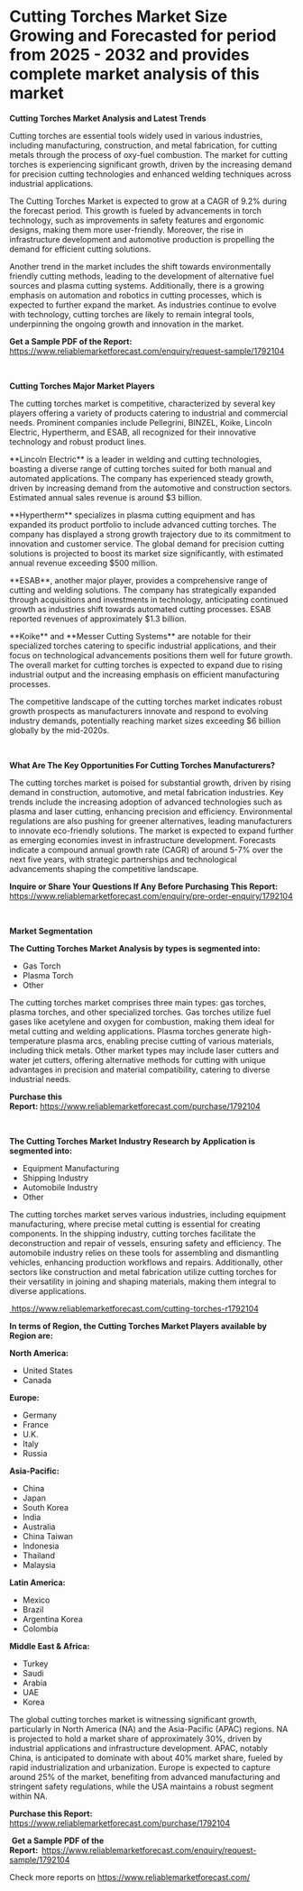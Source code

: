 <p><h1>Cutting Torches Market Size Growing and Forecasted for period from 2025 - 2032 and provides complete market analysis of this market</h1></p><p><strong>Cutting Torches Market Analysis and Latest Trends</strong></p>
<p><p>Cutting torches are essential tools widely used in various industries, including manufacturing, construction, and metal fabrication, for cutting metals through the process of oxy-fuel combustion. The market for cutting torches is experiencing significant growth, driven by the increasing demand for precision cutting technologies and enhanced welding techniques across industrial applications.</p><p>The Cutting Torches Market is expected to grow at a CAGR of 9.2% during the forecast period. This growth is fueled by advancements in torch technology, such as improvements in safety features and ergonomic designs, making them more user-friendly. Moreover, the rise in infrastructure development and automotive production is propelling the demand for efficient cutting solutions. </p><p>Another trend in the market includes the shift towards environmentally friendly cutting methods, leading to the development of alternative fuel sources and plasma cutting systems. Additionally, there is a growing emphasis on automation and robotics in cutting processes, which is expected to further expand the market. As industries continue to evolve with technology, cutting torches are likely to remain integral tools, underpinning the ongoing growth and innovation in the market.</p></p>
<p><strong>Get a Sample PDF of the Report:&nbsp;</strong> <a href="https://www.reliablemarketforecast.com/enquiry/request-sample/1792104?utm_campaign=2439&utm_medium=2&utm_source=Github&utm_content=ia&utm_term=10042025&utm_id=cutting-torches">https://www.reliablemarketforecast.com/enquiry/request-sample/1792104</a></p>
<p>&nbsp;</p>
<p><strong>Cutting Torches Major Market Players</strong></p>
<p><p>The cutting torches market is competitive, characterized by several key players offering a variety of products catering to industrial and commercial needs. Prominent companies include Pellegrini, BINZEL, Koike, Lincoln Electric, Hypertherm, and ESAB, all recognized for their innovative technology and robust product lines.</p><p>**Lincoln Electric** is a leader in welding and cutting technologies, boasting a diverse range of cutting torches suited for both manual and automated applications. The company has experienced steady growth, driven by increasing demand from the automotive and construction sectors. Estimated annual sales revenue is around $3 billion.</p><p>**Hypertherm** specializes in plasma cutting equipment and has expanded its product portfolio to include advanced cutting torches. The company has displayed a strong growth trajectory due to its commitment to innovation and customer service. The global demand for precision cutting solutions is projected to boost its market size significantly, with estimated annual revenue exceeding $500 million.</p><p>**ESAB**, another major player, provides a comprehensive range of cutting and welding solutions. The company has strategically expanded through acquisitions and investments in technology, anticipating continued growth as industries shift towards automated cutting processes. ESAB reported revenues of approximately $1.3 billion.</p><p>**Koike** and **Messer Cutting Systems** are notable for their specialized torches catering to specific industrial applications, and their focus on technological advancements positions them well for future growth. The overall market for cutting torches is expected to expand due to rising industrial output and the increasing emphasis on efficient manufacturing processes. </p><p>The competitive landscape of the cutting torches market indicates robust growth prospects as manufacturers innovate and respond to evolving industry demands, potentially reaching market sizes exceeding $6 billion globally by the mid-2020s.</p></p>
<p>&nbsp;</p>
<p><strong>What Are The Key Opportunities For Cutting Torches Manufacturers?</strong></p>
<p><p>The cutting torches market is poised for substantial growth, driven by rising demand in construction, automotive, and metal fabrication industries. Key trends include the increasing adoption of advanced technologies such as plasma and laser cutting, enhancing precision and efficiency. Environmental regulations are also pushing for greener alternatives, leading manufacturers to innovate eco-friendly solutions. The market is expected to expand further as emerging economies invest in infrastructure development. Forecasts indicate a compound annual growth rate (CAGR) of around 5-7% over the next five years, with strategic partnerships and technological advancements shaping the competitive landscape.</p></p>
<p><strong>Inquire or Share Your Questions If Any Before Purchasing This Report:</strong> <a href="https://www.reliablemarketforecast.com/enquiry/pre-order-enquiry/1792104?utm_campaign=2439&utm_medium=2&utm_source=Github&utm_content=ia&utm_term=10042025&utm_id=cutting-torches">https://www.reliablemarketforecast.com/enquiry/pre-order-enquiry/1792104</a></p>
<p>&nbsp;</p>
<p><strong>Market Segmentation</strong></p>
<p><strong>The Cutting Torches Market Analysis by types is segmented into:</strong></p>
<p><ul><li>Gas Torch</li><li>Plasma Torch</li><li>Other</li></ul></p>
<p><p>The cutting torches market comprises three main types: gas torches, plasma torches, and other specialized torches. Gas torches utilize fuel gases like acetylene and oxygen for combustion, making them ideal for metal cutting and welding applications. Plasma torches generate high-temperature plasma arcs, enabling precise cutting of various materials, including thick metals. Other market types may include laser cutters and water jet cutters, offering alternative methods for cutting with unique advantages in precision and material compatibility, catering to diverse industrial needs.</p></p>
<p><strong>Purchase this Report:&nbsp;</strong><a href="https://www.reliablemarketforecast.com/purchase/1792104?utm_campaign=2439&utm_medium=2&utm_source=Github&utm_content=ia&utm_term=10042025&utm_id=cutting-torches">https://www.reliablemarketforecast.com/purchase/1792104</a></p>
<p>&nbsp;</p>
<p><strong>The Cutting Torches Market Industry Research by Application is segmented into:</strong></p>
<p><ul><li>Equipment Manufacturing</li><li>Shipping Industry</li><li>Automobile Industry</li><li>Other</li></ul></p>
<p><p>The cutting torches market serves various industries, including equipment manufacturing, where precise metal cutting is essential for creating components. In the shipping industry, cutting torches facilitate the deconstruction and repair of vessels, ensuring safety and efficiency. The automobile industry relies on these tools for assembling and dismantling vehicles, enhancing production workflows and repairs. Additionally, other sectors like construction and metal fabrication utilize cutting torches for their versatility in joining and shaping materials, making them integral to diverse applications.</p></p>
<p><a href="https://www.reliablemarketforecast.com/cutting-torches-r1792104?utm_campaign=2439&utm_medium=2&utm_source=Github&utm_content=ia&utm_term=10042025&utm_id=cutting-torches">&nbsp;https://www.reliablemarketforecast.com/cutting-torches-r1792104</a></p>
<p><strong>In terms of Region, the Cutting Torches Market Players available by Region are:</strong></p>
<p>
    <p> <strong> North America: </strong>
        <ul>
            <li>United States</li>
            <li>Canada</li>
        </ul>
        </p> 
    <p> <strong> Europe: </strong>
        <ul>
            <li>Germany</li>
            <li>France</li>
            <li>U.K.</li>
            <li>Italy</li>
            <li>Russia</li>
        </ul>
        </p> 
    <p> <strong> Asia-Pacific: </strong>
        <ul>
            <li>China</li>
            <li>Japan</li>
            <li>South Korea</li>
            <li>India</li>
            <li>Australia</li>
            <li>China Taiwan</li>
            <li>Indonesia</li>
            <li>Thailand</li>
            <li>Malaysia</li>
        </ul>
        </p> 
    <p> <strong> Latin America: </strong>
        <ul>
            <li>Mexico</li>
            <li>Brazil</li>
            <li>Argentina Korea</li>
            <li>Colombia</li>
        </ul>
        </p> 
    <p> <strong> Middle East & Africa: </strong>
        <ul>
            <li>Turkey</li>
            <li>Saudi</li>
            <li>Arabia</li>
            <li>UAE</li>
            <li>Korea</li>
        </ul>
    </p>
    </p>
<p><p>The global cutting torches market is witnessing significant growth, particularly in North America (NA) and the Asia-Pacific (APAC) regions. NA is projected to hold a market share of approximately 30%, driven by industrial applications and infrastructure development. APAC, notably China, is anticipated to dominate with about 40% market share, fueled by rapid industrialization and urbanization. Europe is expected to capture around 25% of the market, benefiting from advanced manufacturing and stringent safety regulations, while the USA maintains a robust segment within NA.</p></p>
<p><strong>Purchase this Report: </strong><a href="https://www.reliablemarketforecast.com/purchase/1792104?utm_campaign=2439&utm_medium=2&utm_source=Github&utm_content=ia&utm_term=10042025&utm_id=cutting-torches">https://www.reliablemarketforecast.com/purchase/1792104</a></p>
<p>&nbsp;<strong>Get a Sample PDF of the Report:&nbsp;&nbsp;</strong><a href="https://www.reliablemarketforecast.com/enquiry/request-sample/1792104?utm_campaign=2439&utm_medium=2&utm_source=Github&utm_content=ia&utm_term=10042025&utm_id=cutting-torches">https://www.reliablemarketforecast.com/enquiry/request-sample/1792104</a></p>
<p><strong></strong></p>
<p>Check more reports on <a href="https://www.reliablemarketforecast.com/?utm_campaign=2439&utm_medium=2&utm_source=Github&utm_content=ia&utm_term=10042025&utm_id=cutting-torches">https://www.reliablemarketforecast.com/</a></p>